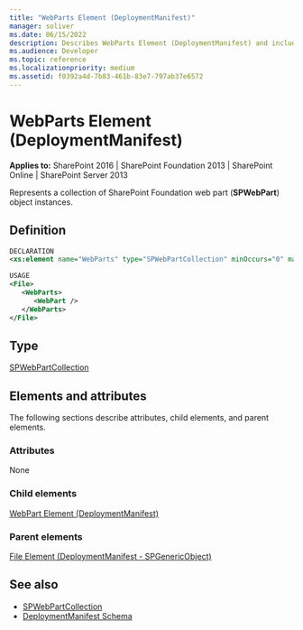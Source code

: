 ```yaml
---
title: "WebParts Element (DeploymentManifest)"
manager: soliver
ms.date: 06/15/2022
description: Describes WebParts Element (DeploymentManifest) and includes information on elements and attributes.
ms.audience: Developer
ms.topic: reference
ms.localizationpriority: medium
ms.assetid: f0392a4d-7b83-461b-83e7-797ab37e6572
---
```


# WebParts Element (DeploymentManifest)

**Applies to:** SharePoint 2016 | SharePoint Foundation 2013 | SharePoint Online | SharePoint Server 2013

Represents a collection of SharePoint Foundation web part (**SPWebPart**) object instances.

## Definition

```XML
DECLARATION
<xs:element name="WebParts" type="SPWebPartCollection" minOccurs="0" maxOccurs="1" />

USAGE
<File>
   <WebParts>
      <WebPart />
   </WebParts>
</File>

```

## Type

[SPWebPartCollection](https://msdn.microsoft.com/library/Microsoft.SharePoint.SPWebPartCollection.aspx)

## Elements and attributes

The following sections describe attributes, child elements, and parent elements.

### Attributes

None

### Child elements

[WebPart Element (DeploymentManifest)](webpart-element-deploymentmanifest.md)

### Parent elements

[File Element (DeploymentManifest - SPGenericObject)](file-element-deploymentmanifestspgenericobject.md)

## See also

- [SPWebPartCollection](https://msdn.microsoft.com/library/Microsoft.SharePoint.SPWebPartCollection.aspx)
- [DeploymentManifest Schema](deploymentmanifest-schema.md)

